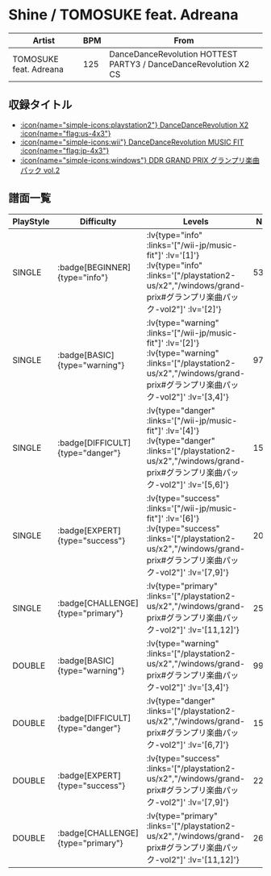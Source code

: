 # Shine / TOMOSUKE feat. Adreana

|Artist|BPM|From|
|------|---|----|
|TOMOSUKE feat. Adreana|125|DanceDanceRevolution HOTTEST PARTY3 / DanceDanceRevolution X2 CS|

## 収録タイトル

- [ :icon{name="simple-icons:playstation2"} DanceDanceRevolution X2 :icon{name="flag:us-4x3"} ](/playstation2-us/x2)
- [ :icon{name="simple-icons:wii"} DanceDanceRevolution MUSIC FIT :icon{name="flag:jp-4x3"} ](/wii-jp/music-fit)
- [ :icon{name="simple-icons:windows"} DDR GRAND PRIX グランプリ楽曲パック vol.2](/windows/grand-prix#グランプリ楽曲パック-vol2)

## 譜面一覧

|PlayStyle|Difficulty|Levels|Notes|Movie|
|---------|----------|------|-----|-----|
|SINGLE| :badge[BEGINNER]{type="info"} | :lv{type="info" :links='["/wii-jp/music-fit"]' :lv='[1]'}  :lv{type="info" :links='["/playstation2-us/x2","/windows/grand-prix#グランプリ楽曲パック-vol2"]' :lv='[2]'} |53/0||
|SINGLE| :badge[BASIC]{type="warning"} | :lv{type="warning" :links='["/wii-jp/music-fit"]' :lv='[2]'}  :lv{type="warning" :links='["/playstation2-us/x2","/windows/grand-prix#グランプリ楽曲パック-vol2"]' :lv='[3,4]'} |97/9||
|SINGLE| :badge[DIFFICULT]{type="danger"} | :lv{type="danger" :links='["/wii-jp/music-fit"]' :lv='[4]'}  :lv{type="danger" :links='["/playstation2-us/x2","/windows/grand-prix#グランプリ楽曲パック-vol2"]' :lv='[5,6]'} |157/13||
|SINGLE| :badge[EXPERT]{type="success"} | :lv{type="success" :links='["/wii-jp/music-fit"]' :lv='[6]'}  :lv{type="success" :links='["/playstation2-us/x2","/windows/grand-prix#グランプリ楽曲パック-vol2"]' :lv='[7,9]'} |208/21||
|SINGLE| :badge[CHALLENGE]{type="primary"} | :lv{type="primary" :links='["/playstation2-us/x2","/windows/grand-prix#グランプリ楽曲パック-vol2"]' :lv='[11,12]'} |259/23||
|DOUBLE| :badge[BASIC]{type="warning"} | :lv{type="warning" :links='["/playstation2-us/x2","/windows/grand-prix#グランプリ楽曲パック-vol2"]' :lv='[3,4]'} |99/16||
|DOUBLE| :badge[DIFFICULT]{type="danger"} | :lv{type="danger" :links='["/playstation2-us/x2","/windows/grand-prix#グランプリ楽曲パック-vol2"]' :lv='[6,7]'} |159/1||
|DOUBLE| :badge[EXPERT]{type="success"} | :lv{type="success" :links='["/playstation2-us/x2","/windows/grand-prix#グランプリ楽曲パック-vol2"]' :lv='[7,9]'} |225/1||
|DOUBLE| :badge[CHALLENGE]{type="primary"} | :lv{type="primary" :links='["/playstation2-us/x2","/windows/grand-prix#グランプリ楽曲パック-vol2"]' :lv='[11,12]'} |261/1||
